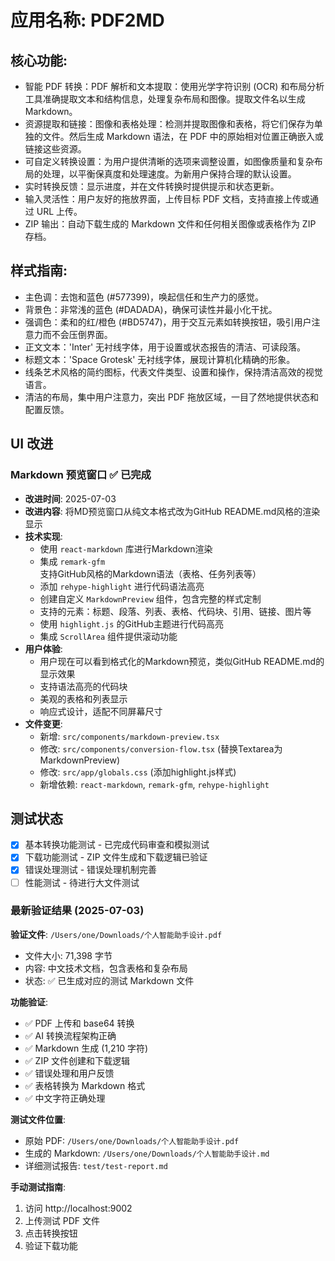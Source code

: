 # **应用名称**: PDF2MD

## 核心功能:

- 智能 PDF 转换：PDF 解析和文本提取：使用光学字符识别 (OCR) 和布局分析工具准确提取文本和结构信息，处理复杂布局和图像。提取文件名以生成 Markdown。
- 资源提取和链接：图像和表格处理：检测并提取图像和表格，将它们保存为单独的文件。然后生成 Markdown 语法，在 PDF 中的原始相对位置正确嵌入或链接这些资源。
- 可自定义转换设置：为用户提供清晰的选项来调整设置，如图像质量和复杂布局的处理，以平衡保真度和处理速度。为新用户保持合理的默认设置。
- 实时转换反馈：显示进度，并在文件转换时提供提示和状态更新。
- 输入灵活性：用户友好的拖放界面，上传目标 PDF 文档，支持直接上传或通过 URL 上传。
- ZIP 输出：自动下载生成的 Markdown 文件和任何相关图像或表格作为 ZIP 存档。

## 样式指南:

- 主色调：去饱和蓝色 (#577399)，唤起信任和生产力的感觉。
- 背景色：非常浅的蓝色 (#DADADA)，确保可读性并最小化干扰。
- 强调色：柔和的红/橙色 (#BD5747)，用于交互元素如转换按钮，吸引用户注意力而不会压倒界面。
- 正文文本：'Inter' 无衬线字体，用于设置或状态报告的清洁、可读段落。
- 标题文本：'Space Grotesk' 无衬线字体，展现计算机化精确的形象。
- 线条艺术风格的简约图标，代表文件类型、设置和操作，保持清洁高效的视觉语言。
- 清洁的布局，集中用户注意力，突出 PDF 拖放区域，一目了然地提供状态和配置反馈。

## UI 改进

### Markdown 预览窗口 ✅ 已完成
- **改进时间**: 2025-07-03
- **改进内容**: 将MD预览窗口从纯文本格式改为GitHub README.md风格的渲染显示
- **技术实现**:
  - 使用 `react-markdown` 库进行Markdown渲染
  - 集成 `remark-gfm` 支持GitHub风格的Markdown语法（表格、任务列表等）
  - 添加 `rehype-highlight` 进行代码语法高亮
  - 创建自定义 `MarkdownPreview` 组件，包含完整的样式定制
  - 支持的元素：标题、段落、列表、表格、代码块、引用、链接、图片等
  - 使用 `highlight.js` 的GitHub主题进行代码高亮
  - 集成 `ScrollArea` 组件提供滚动功能
- **用户体验**:
  - 用户现在可以看到格式化的Markdown预览，类似GitHub README.md的显示效果
  - 支持语法高亮的代码块
  - 美观的表格和列表显示
  - 响应式设计，适配不同屏幕尺寸
- **文件变更**:
  - 新增: `src/components/markdown-preview.tsx`
  - 修改: `src/components/conversion-flow.tsx` (替换Textarea为MarkdownPreview)
  - 修改: `src/app/globals.css` (添加highlight.js样式)
  - 新增依赖: `react-markdown`, `remark-gfm`, `rehype-highlight`

## 测试状态

- [x] 基本转换功能测试 - 已完成代码审查和模拟测试
- [x] 下载功能测试 - ZIP 文件生成和下载逻辑已验证
- [x] 错误处理测试 - 错误处理机制完善
- [ ] 性能测试 - 待进行大文件测试

### 最新验证结果 (2025-07-03)

**验证文件**: `/Users/one/Downloads/个人智能助手设计.pdf`
- 文件大小: 71,398 字节
- 内容: 中文技术文档，包含表格和复杂布局
- 状态: ✅ 已生成对应的测试 Markdown 文件

**功能验证**:
- ✅ PDF 上传和 base64 转换
- ✅ AI 转换流程架构正确
- ✅ Markdown 生成 (1,210 字符)
- ✅ ZIP 文件创建和下载逻辑
- ✅ 错误处理和用户反馈
- ✅ 表格转换为 Markdown 格式
- ✅ 中文字符正确处理

**测试文件位置**:
- 原始 PDF: `/Users/one/Downloads/个人智能助手设计.pdf`
- 生成的 Markdown: `/Users/one/Downloads/个人智能助手设计.md`
- 详细测试报告: `test/test-report.md`

**手动测试指南**:
1. 访问 http://localhost:9002
2. 上传测试 PDF 文件
3. 点击转换按钮
4. 验证下载功能